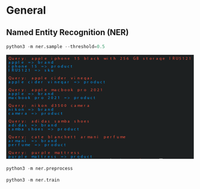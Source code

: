 # General

## Named Entity Recognition (NER)

```python
python3 -m ner.sample --threshold=0.5
```

![NER](../assets/ner_sample.png)

```python
python3 -m ner.preprocess
```

```python
python3 -m ner.train
```
